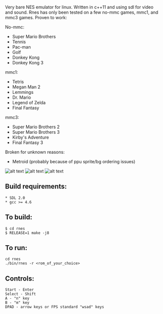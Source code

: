 Very bare NES emulator for linux. Written in c++11 and using sdl for video and sound. Rnes
has only been tested on a few no-mmc games, mmc1, and mmc3 games. Proven to work:

No-mmc:
* Super Mario Brothers
* Tennis
* Pac-man
* Golf
* Donkey Kong
* Donkey Kong 3

mmc1:
* Tetris
* Megan Man 2
* Lemmings
* Dr. Mario
* Legend of Zelda
* Final Fantasy

mmc3:
* Super Mario Brothers 2
* Super Mario Brothers 3
* Kirby's Adventure
* Final Fantasy 3

Broken for unknown reasons:
* Metroid (probably because of ppu sprite/bg ordering issues)

![alt text](http://i.imgur.com/CMoqXni "Super Mario Brothers 3")
![alt text](http://i.imgur.com/z87UhhR "Kirby's Adventure")
![alt text](http://i.imgur.com/v6tlxBO "Super Mario Brothers")

## Build requirements:
    * SDL 2.0
    * gcc >= 4.6

## To build:
    $ cd rnes
    $ RELEASE=1 make -j8

## To run:
    cd rnes
    ./bin/rnes -r <rom_of_your_choice>

## Controls:
    Start - Enter
    Select - Shift
    A - "n" key
    B - "m" key
    DPAD - arrow keys or FPS standard "wsad" keys

